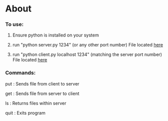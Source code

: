 # About

### To use:

1. Ensure python is installed on your system

2. run "python server.py 1234" (or any other port number) File located [here](/receiver)

3. run "python client.py localhost 1234" (matching the server port number) File located [here](/sender)


### Commands:

put <filename> : Sends file from client to server

get <filename> : Sends file from server to client

ls : Returns files within server

quit : Exits program
